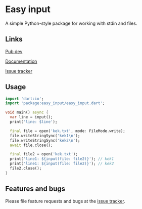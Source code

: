 # Easy input

A simple Python-style package for working with stdin and files.

## Links

[Pub dev][pubdev]

[Documentation][docs]

[Issue tracker][tracker]

## Usage

```dart
import 'dart:io';
import 'package:easy_input/easy_input.dart';

void main() async {
  var line = input();
  print('line: $line');

  final file = open('kek.txt', mode: FileMode.write);
  file.writeStringSync('kek1\n');
  file.writeStringSync('kek2\n');
  await file.close();

  final file2 = open('kek.txt');
  print('line1: ${input(file: file2)}'); // kek1
  print('line1: ${input(file: file2)}'); // kek2
  file2.close();
}

```

## Features and bugs

Please file feature requests and bugs at the [issue tracker][tracker].

[tracker]: https://github.com/avdosev/itertools_dart/issues
[pubdev]: https://pub.dev/packages/itertools
[docs]: https://pub.dev/documentation/itertools/latest/
